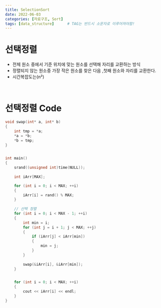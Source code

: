 ```yaml
---
title: SelectionSort
date: 2022-06-03
categories: [자료구조, Sort]
tags: [data_structure]		# TAG는 반드시 소문자로 이루어져야함!
---
```


선택정렬
==============

* 전체 원소 중에서 기준 위치에 맞는 원소를 선택해 자리를 교환하는 방식
* 정렬되지 않는 원소중 가장 작은 원소를 찾은 다음 ,첫째 원소와 자리를 교환한다.
* 시간복잡도는(n²)

<br>

선택정렬 Code
=====================
```c++
void swap(int* a, int* b)
{
    int tmp = *a;
    *a = *b;
    *b = tmp;
}


int main()
{
    srand((unsigned int)time(NULL));
    
    int iArr[MAX];

    for (int i = 0; i < MAX; ++i)
    {
        iArr[i] = rand() % MAX;
    }
    
    // 선택 정렬
    for (int i = 0; i < MAX - 1; ++i)
    {
        int min = i;
        for (int j = i + 1; j < MAX; ++j)
        {
            if (iArr[j] < iArr[min])
            {
                min = j;
            }
        }
        
        swap(&iArr[i], &iArr[min]);
    }


    for (int i = 0; i < MAX; ++i)
    {
        cout << iArr[i] << endl;
    }
}
```